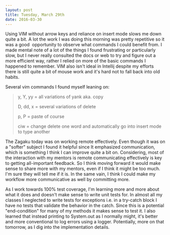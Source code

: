 ```yaml
---
layout: post
title: Tuesday, March 29th
date: 2016-03-30
---
```


Using VIM without arrow keys and reliance on insert mode slows me down
quite a bit. A lot the work I was doing this morning was pretty
repetitive so it was a good  opportunity to observe what commands I
could benefit from. I made mental note of a lot of the things I found
frustrating or particularly slow, but I never really consulted the docs
or web to try and figure out a more efficient way, rather I relied on
more of the basic commands I happened to remember. VIM also isn't ideal
in Intellij despite my efforts there is still quite a bit of mouse work
and it's hard not to fall back into old habits.

Several vim commands I found myself leaning on:

> y, Y, yy = all variations of yank aka. copy
>
> D, dd, x = several variations of delete
>
> p, P = paste of course
>
> ciw = change delete one word and automatically go into insert mode to
> type another

The Zagaku today was on working remote effectively. Even though it was
on a "softer" subject I found it helpful since It emphasized
communication, which is something I think I can improve quite a bit on.
Considering, most of the interaction with my mentors is remote
communicating effectively is key to getting all-important feedback. So I
think moving forward it would make sense to share more with my mentors,
even if I think it might be too much. I'm sure they will tell me if it
is. In the same vain, I think I could make my workflow more
communicative as well by committing more.

As I work towards 100% test coverage, I'm learning more and more about
what it does and doesn't make sense to write unit tests for. In almost
all my classes I neglected to write tests for exceptions i.e. in a
try-catch block I have no tests that validate the behavior in the catch.
Since this is a potential "end-condition" for many of my methods it
makes sense to test it. I also learned that instead printing to
System.out as I normally might, it's better and more conventional to log
errors using a logger. Potentially, more on that tomorrow, as I dig into
the implementation details.
